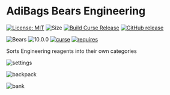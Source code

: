 # AdiBags Bears Engineering 

[![License: MIT](https://img.shields.io/badge/License-MIT-yellow.svg)](https://opensource.org/licenses/MIT)
![Size](https://img.shields.io/github/repo-size/N6REJ/AdiBags_Bears_Engineering) 
[![Build Curse Release](https://github.com/N6REJ/AdiBags_Bears_Engineering/actions/workflows/release.yml/badge.svg)](https://github.com/N6REJ/AdiBags_Bears_Engineerying/actions/workflows/release.yml) 
[![GitHub release](https://img.shields.io/github/release/N6REJ/AdiBags_Bears_Engineering.svg)](https://GitHub.com/N6REJ/AdiBags_Bears_Engineering/releases/)

![Bears](https://img.shields.io/badge/Supports-Bears-0B68D7)
![10.0.0](https://img.shields.io/badge/Ready_for-10.0.0-darkgreen)
[![curse](https://img.shields.io/badge/Curseforge_Project_ID:-545962-purple)](https://www.curseforge.com/wow/addons/adibags_shadowlands_engineering)
[![requires](https://img.shields.io/badge/Requires-AdiBags-brown)](https://www.curseforge.com/wow/addons/adibags)


Sorts Engineering reagents into their own categories


![settings](https://user-images.githubusercontent.com/1850089/140662196-9e70720c-156f-42fa-b944-0729948f2bf2.png)


![backpack](https://user-images.githubusercontent.com/1850089/140661565-9f6a963f-24d3-47bd-9b51-d052a32f1d03.png)

![bank](https://user-images.githubusercontent.com/1850089/140662125-e95bd6fa-e45e-437f-80b5-9fb57510eee8.png)
